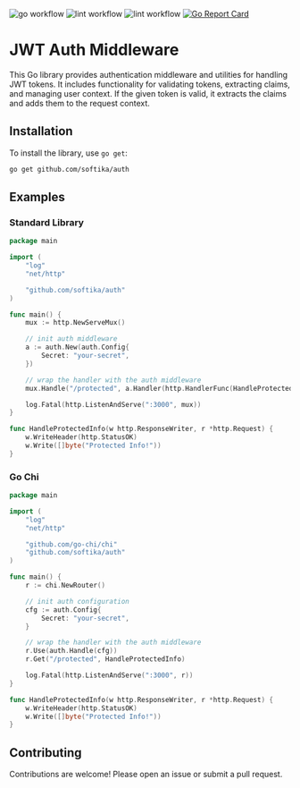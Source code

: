 ![go workflow](https://github.com/softika/auth/actions/workflows/test.yml/badge.svg)
![lint workflow](https://github.com/softika/auth/actions/workflows/lint.yml/badge.svg)
![lint workflow](https://github.com/softika/auth/actions/workflows/release.yml/badge.svg)
[![Go Report Card](https://goreportcard.com/badge/github.com/softika/auth)](https://goreportcard.com/report/github.com/softika/auth)


# JWT Auth Middleware

This Go library provides authentication middleware and utilities for handling JWT tokens. 
It includes functionality for validating tokens, extracting claims, and managing user context.
If the given token is valid, it extracts the claims and adds them to the request context.

## Installation

To install the library, use `go get`:

```sh
go get github.com/softika/auth
```

## Examples

### Standard Library
```go
package main

import (
    "log"
    "net/http"

    "github.com/softika/auth"
)

func main() {
    mux := http.NewServeMux()

    // init auth middleware
    a := auth.New(auth.Config{
        Secret: "your-secret",
    })

    // wrap the handler with the auth middleware
    mux.Handle("/protected", a.Handler(http.HandlerFunc(HandleProtectedInfo)))

    log.Fatal(http.ListenAndServe(":3000", mux))
}

func HandleProtectedInfo(w http.ResponseWriter, r *http.Request) {
    w.WriteHeader(http.StatusOK)
    w.Write([]byte("Protected Info!"))
}
```

### Go Chi

```go
package main

import (
    "log"
    "net/http"

    "github.com/go-chi/chi"
    "github.com/softika/auth"
)

func main() {
    r := chi.NewRouter()

    // init auth configuration
    cfg := auth.Config{
        Secret: "your-secret",
    }

    // wrap the handler with the auth middleware
    r.Use(auth.Handle(cfg))
    r.Get("/protected", HandleProtectedInfo)

    log.Fatal(http.ListenAndServe(":3000", r))
}

func HandleProtectedInfo(w http.ResponseWriter, r *http.Request) {
	w.WriteHeader(http.StatusOK)
	w.Write([]byte("Protected Info!"))
}
```




## Contributing

Contributions are welcome! Please open an issue or submit a pull request.